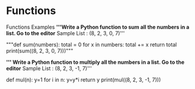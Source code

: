 # Functions
Functions Examples 
****'''Write a Python function to sum all the numbers in a list. Go to the editor****
Sample List : (8, 2, 3, 0, 7)'''

"""def sum(numbers):
    total = 0
    for x in numbers:
        total += x
    return total
print(sum((8, 2, 3, 0, 7)))"""

****''' Write a Python function to multiply all the numbers in a list. Go to the editor****
Sample List : (8, 2, 3, -1, 7)'''

def mul(n):
    y=1
    for i in n:
        y=y*i
    return y
print(mul((8, 2, 3, -1, 7)))
